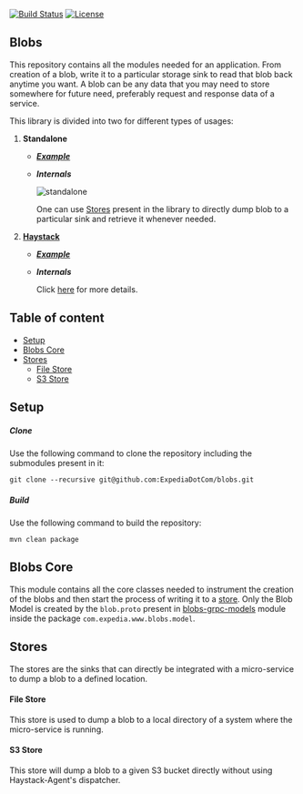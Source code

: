 [![Build Status](https://travis-ci.org/ExpediaDotCom/haystack-traces.svg?branch=master)](https://travis-ci.org/ExpediaDotCom/blobs)
[![License](https://img.shields.io/badge/license-Apache%20License%202.0-blue.svg)](https://github.com/ExpediaDotCom/haystack/blob/master/LICENSE)

## Blobs

This repository contains all the modules needed for an application. From creation of a blob, write it to a particular storage sink to read that blob back anytime you want. A blob can be any data that you may need to store somewhere for future need, preferably request and response data of a service. 

This library is divided into two for different types of usages: 

1. <strong>Standalone</strong>
	
    * <em><strong>[Example](https://github.com/ExpediaDotCom/blobs-example)</strong></em>
    * <em><strong>Internals</strong></em>
		
		![standalone](https://github.com/ExpediaDotCom/blobs/readme-resources/Standalone.png)
		
        One can use [Stores](#stores) present in the library to directly dump blob to a particular sink and retrieve it whenever needed.
    
2. <strong>[Haystack](https://expediadotcom.github.io/haystack/)</strong>

	* <strong><em>[Example](https://github.com/ExpediaDotCom/span-blob-example)</em></strong>
	* <strong><em>Internals</em></strong>

		Click [here](haystack-blobs/README.md) for more details.

## Table of content

- [Setup](#setup)
- [Blobs Core](#blobs-core)
- [Stores](#stores)
	* [File Store](#file-store)
	* [S3 Store](#s3-store)

## Setup

##### Clone

Use the following command to clone the repository including the submodules present in it:

`git clone --recursive git@github.com:ExpediaDotCom/blobs.git`

##### Build

Use the following command to build the repository:

`mvn clean package`

## Blobs Core

This module contains all the core classes needed to instrument the creation of the blobs and then start the process of writing it to a [store](#stores). Only the Blob Model is created by the `blob.proto` present in [blobs-grpc-models](haystack-blobs/README.md#models) module inside the package `com.expedia.www.blobs.model`.

## Stores

The stores are the sinks that can directly be integrated with a micro-service to dump a blob to a defined location.

#### File Store

This store is used to dump a blob to a local directory of a system where the micro-service is running.

#### S3 Store

This store will dump a blob to a given S3 bucket directly without using Haystack-Agent's dispatcher.

